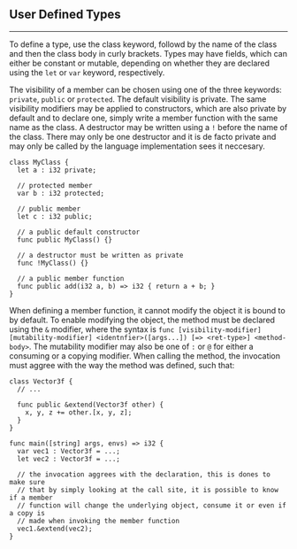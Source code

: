 ## User Defined Types
________________________________________________________________________________

To define a type, use the class keyword, followd by the name of the class and
then the class body in curly brackets. Types may have fields, which can either
be constant or mutable, depending on whether they are declared using the `let`
or `var` keyword, respectively.

The visibility of a member can be chosen using one of the three keywords:
`private`, `public` or `protected`. The default visibility is private. The same
visibility modifiers may be applied to constructors, which are also private by
default and to declare one, simply write a member function with the same name as
the class. A destructor may be written using a `!` before the name of the class.
There may only be one destructor and it is de facto private and may only be
called by the language implementation sees it neccesary.

```
class MyClass {
  let a : i32 private;

  // protected member
  var b : i32 protected;

  // public member
  let c : i32 public;

  // a public default constructor
  func public MyClass() {}

  // a destructor must be written as private
  func !MyClass() {}

  // a public member function
  func public add(i32 a, b) => i32 { return a + b; }
}
```

When defining a member function, it cannot modify the object it is bound to by
default. To enable modifying the object, the method must be declared using the
`&` modifier, where the syntax is `func [visibility-modifier]
[mutability-modifier] <identnfier>([args...]) [=> <ret-type>] <method-body>`.
The mutability modifier may also be one of `:` or `@` for either a consuming or
a copying modifier. When calling the method, the invocation must aggree with the
way the method was defined, such that:

```
class Vector3f {
  // ...

  func public &extend(Vector3f other) {
    x, y, z += other.[x, y, z];
  }
}

func main([string] args, envs) => i32 {
  var vec1 : Vector3f = ...;
  let vec2 : Vector3f = ...;

  // the invocation aggrees with the declaration, this is dones to make sure
  // that by simply looking at the call site, it is possible to know if a member
  // function will change the underlying object, consume it or even if a copy is
  // made when invoking the member function
  vec1.&extend(vec2);
}
```
